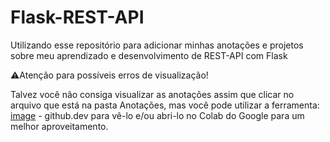 # Flask-REST-API
Utilizando esse repositório para adicionar minhas anotações e projetos sobre meu aprendizado e desenvolvimento de REST-API com Flask

⚠️Atenção para possíveis erros de visualização!

Talvez você não consiga visualizar as anotações assim que clicar no arquivo que está na pasta Anotações, mas você pode utilizar a ferramenta: [image](https://user-images.githubusercontent.com/101913207/211151613-664e7a1d-1eab-417e-ae67-790d82616991.png) - github.dev para vê-lo e/ou abri-lo no Colab do Google para um melhor aproveitamento. 



